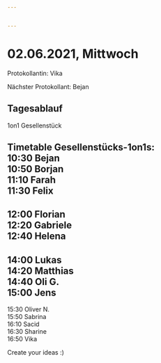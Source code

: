 ```yaml
---


---
```


<h1 id="mittwoch">02.06.2021, Mittwoch</h1>
<p>Protokollantin: Vika</p>
<p>Nächster Protokollant: Bejan</p>
<h2 id="tagesablauf">Tagesablauf</h2>
<p>1on1 Gesellenstück</p>
<h2 id="timetable-gesellenstücks-1on1s1030-bejan1050-borjan1110-farah1130-felix">Timetable Gesellenstücks-1on1s:<br>
10:30 Bejan<br>
10:50 Borjan<br>
11:10 Farah<br>
11:30 Felix</h2>
<h2 id="florian1220-gabriele1240-helena">12:00 Florian<br>
12:20 Gabriele<br>
12:40 Helena</h2>
<h2 id="lukas1420-matthias1440-oli-g.1500-jens">14:00 Lukas<br>
14:20 Matthias<br>
14:40 Oli G.<br>
15:00 Jens</h2>
<p>15:30 Oliver N.<br>
15:50 Sabrina<br>
16:10 Sacid<br>
16:30 Sharine<br>
16:50 Vika</p>
<p>Create your ideas :)</p>


